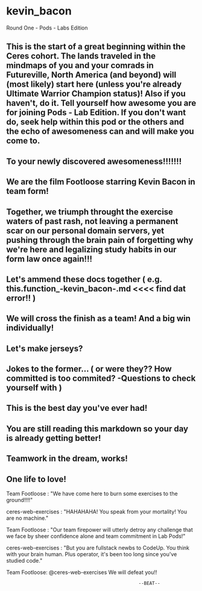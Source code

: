 # kevin_bacon
Round One - Pods - Labs Edition 



## This is the start of a great beginning within the Ceres cohort. The lands traveled in the mindmaps of you and your comrads in Futureville, North America (and beyond) will (most likely) start here (unless you're already Ultimate Warrior Champion status)! Also if you haven't, do it. Tell yourself how awesome you are for joining Pods - Lab Edition. If you don't want do, seek help within this pod or the others and the echo of awesomeness can and will make you come to. 
## To your newly discovered awesomeness!!!!!!!
## We are the film Footloose starring Kevin Bacon in team form!
## Together, we triumph throught the exercise waters of past rash, not leaving a permanent scar on our personal domain servers, yet pushing through the brain pain of forgetting why we're here and legalizing study habits in our form law once again!!!
## Let's ammend these docs together ( e.g.  this.function_-kevin_bacon-.md     <<<< find dat error!!  )
## We will cross the finish as a team! And a big win individually!
## Let's make jerseys?
## Jokes to the former... ( or were they?? How committed is too commited?  -Questions to check yourself with ) 
## This is the best day you've ever had!
## You are still reading this markdown so your day is already getting better!
## Teamwork in the dream, works!


## One life to love!




Team Footloose :  "We have come here to burn some exercises to the ground!!!!"

ceres-web-exercises :  "HAHAHAHA! You speak from your mortality! You are no machine."

Team Footloose : "Our team firepower will utterly detroy any challenge that we face by sheer confidence alone and team commitment in Lab Pods!"

ceres-web-exercises : "But you are fullstack newbs to CodeUp. You think with your brain human. Plus operator, it's been too long since you've studied code."


Team Footloose: 
@ceres-web-exercises We will defeat you!!


                                                     --BEAT--
